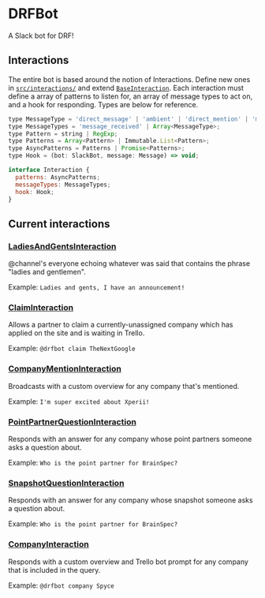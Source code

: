 # DRFBot

A Slack bot for DRF!

## Interactions

The entire bot is based around the notion of Interactions. Define new ones in [`src/interactions/`](./src/interactions/) and extend [`BaseInteraction`](./src/interactions/base.js). Each interaction must define a array of patterns to listen for, an array of message types to act on, and a hook for responding. Types are below for reference.

```javascript
type MessageType = 'direct_message' | 'ambient' | 'direct_mention' | 'mention';
type MessageTypes = 'message_received' | Array<MessageType>;
type Pattern = string | RegExp;
type Patterns = Array<Pattern> | Immutable.List<Pattern>;
type AsyncPatterns = Patterns | Promise<Patterns>;
type Hook = (bot: SlackBot, message: Message) => void;

interface Interaction {
  patterns: AsyncPatterns;
  messageTypes: MessageTypes;
  hook: Hook;
}
```

## Current interactions

### [LadiesAndGentsInteraction](./src/interactions/ladies_and_gents.js)

@channel's everyone echoing whatever was said that contains the phrase "ladies and gentlemen".

Example: `Ladies and gents, I have an announcement!`

### [ClaimInteraction](./src/interactions/claim.js)

Allows a partner to claim a currently-unassigned company which has applied on the site and is waiting in Trello.

Example: `@drfbot claim TheNextGoogle`

### [CompanyMentionInteraction](./src/interactions/company_mention.js)

Broadcasts with a custom overview for any company that's mentioned.

Example: `I'm super excited about Xperii!`

### [PointPartnerQuestionInteraction](./src/interactions/point_partner_question.js)

Responds with an answer for any company whose point partners someone asks a question about.

Example: `Who is the point partner for BrainSpec?`

### [SnapshotQuestionInteraction](./src/interactions/snapshot_question.js)

Responds with an answer for any company whose snapshot someone asks a question about.

Example: `Who is the point partner for BrainSpec?`

### [CompanyInteraction](./src/interactions/company_question.js)

Responds with a custom overview and Trello bot prompt for any company that is included in the query.

Example: `@drfbot company Spyce`
